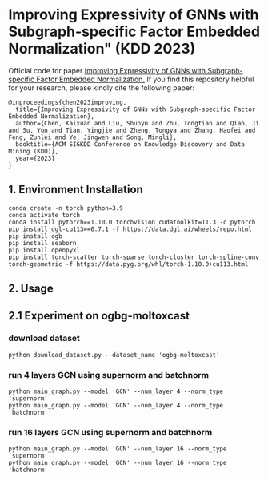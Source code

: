 # Improving Expressivity of GNNs with Subgraph-specific Factor Embedded Normalization" (KDD 2023)

Official code for paper [Improving Expressivity of GNNs with Subgraph-specific Factor Embedded Normalization.]((https://arxiv.org/abs/2211.12712){:target="_blank"})
If you find this repository helpful for your research, please kindly cite the following paper:
```
@inproceedings{chen2023improving,
  title={Improving Expressivity of GNNs with Subgraph-specific Factor Embedded Normalization},
  author={Chen, Kaixuan and Liu, Shunyu and Zhu, Tongtian and Qiao, Ji and Su, Yun and Tian, Yingjie and Zheng, Tongya and Zhang, Haofei and Feng, Zunlei and Ye, Jingwen and Song, Mingli},
  booktitle={ACM SIGKDD Conference on Knowledge Discovery and Data Mining (KDD)},
  year={2023}
}
```


## 1. Environment Installation

```
conda create -n torch python=3.9
conda activate torch
conda install pytorch==1.10.0 torchvision cudatoolkit=11.3 -c pytorch
pip install dgl-cu113==0.7.1 -f https://data.dgl.ai/wheels/repo.html
pip install ogb
pip install seaborn
pip install openpyxl
pip install torch-scatter torch-sparse torch-cluster torch-spline-conv torch-geometric -f https://data.pyg.org/whl/torch-1.10.0+cu113.html
```

## 2. Usage
## 2.1 Experiment on ogbg-moltoxcast

### download dataset

```
python download_dataset.py --dataset_name 'ogbg-moltoxcast'
```

### run 4 layers GCN using supernorm and batchnorm

```
python main_graph.py --model 'GCN' --num_layer 4 --norm_type 'supernorm'
python main_graph.py --model 'GCN' --num_layer 4 --norm_type 'batchnorm'
```

### run 16 layers GCN using supernorm and batchnorm

```
python main_graph.py --model 'GCN' --num_layer 16 --norm_type 'supernorm'
python main_graph.py --model 'GCN' --num_layer 16 --norm_type 'batchnorm'
```

<!-- ## 2.2 Experiments for Graph Isomorphism Test

Firstly, download dataset:

```
python download_dataset.py --dataset_name 'imdb-binary'
```

Then, please find shell files in 'cripts/graph-imdb-sl',  and running

```
sh scripts/graph-imdb-sl/run_gin_sl_motifnorm.sh
```

To reproduce the Figure 3 in the paper, please remove the warmup operation (i.e, delete --lr_warmup  in shell files.)

## 2.3 Experiments for Over-smoothing Issue

Firstly, download dataset:

```
python download_dataset.py --dataset_name 'cora'
```

Then, please find shell files in 'scripts/node-cora', and running

```
sh scripts/node-cora/run_gcn_motifnorm.sh
```

## 2.3 Experiments on other datasets

### For example:

1. Graph-Level:

   download ogbg-moltoxcast:

   ```
   python download_dataset.py --dataset_name 'ogbg-moltoxcast'
   ```
   Then, please find shell files in 'scripts/ogbg-toxcast', and running

   ```
   sh scripts/node-cora/run_gcn_motifnorm.sh
   ```
2. Node-Level:

   download citeseer:

   ```
   python download_dataset.py --dataset_name 'citeseer'
   ```
   Then, please find shell files in 'scripts/node-citeseer', and running

   ```
   sh scripts/node-citeseer/run_gcn_motifnorm.sh
   ```
3. Link-Level:

   download ogbl-collab:

   ```
   python download_dataset.py --dataset_name 'ogbl-collab'
   ```
   Then, please find shell files in 'scripts/ogbl-collab', and running

   ```
   sh scripts/ogbl-collab/run_gcn_motifnorm.sh
   sh scripts/ogbl-collab/run_gcn_batchnorm.sh
   ``` -->
